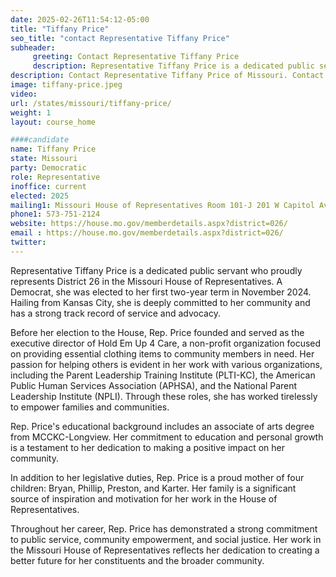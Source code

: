 ```yaml
---
date: 2025-02-26T11:54:12-05:00
title: "Tiffany Price"
seo_title: "contact Representative Tiffany Price"
subheader:
     greeting: Contact Representative Tiffany Price
     description: Representative Tiffany Price is a dedicated public servant who proudly represents District 26 in the Missouri House of Representatives. She assumed office on January 8, 2025. Her current term ends on January 6, 2027.
description: Contact Representative Tiffany Price of Missouri. Contact information for Tiffany Price includes email address, phone number, and mailing address.
image: tiffany-price.jpeg
video:
url: /states/missouri/tiffany-price/
weight: 1
layout: course_home

####candidate
name: Tiffany Price
state: Missouri
party: Democratic
role: Representative
inoffice: current
elected: 2025
mailing1: Missouri House of Representatives Room 101-J 201 W Capitol Ave Jefferson City, MO 65101
phone1: 573-751-2124
website: https://house.mo.gov/memberdetails.aspx?district=026/
email : https://house.mo.gov/memberdetails.aspx?district=026/
twitter: 
---
```

Representative Tiffany Price is a dedicated public servant who proudly represents District 26 in the Missouri House of Representatives. A Democrat, she was elected to her first two-year term in November 2024. Hailing from Kansas City, she is deeply committed to her community and has a strong track record of service and advocacy.

Before her election to the House, Rep. Price founded and served as the executive director of Hold Em Up 4 Care, a non-profit organization focused on providing essential clothing items to community members in need. Her passion for helping others is evident in her work with various organizations, including the Parent Leadership Training Institute (PLTI-KC), the American Public Human Services Association (APHSA), and the National Parent Leadership Institute (NPLI). Through these roles, she has worked tirelessly to empower families and communities.

Rep. Price's educational background includes an associate of arts degree from MCCKC-Longview. Her commitment to education and personal growth is a testament to her dedication to making a positive impact on her community.

In addition to her legislative duties, Rep. Price is a proud mother of four children: Bryan, Phillip, Preston, and Karter. Her family is a significant source of inspiration and motivation for her work in the House of Representatives.

Throughout her career, Rep. Price has demonstrated a strong commitment to public service, community empowerment, and social justice. Her work in the Missouri House of Representatives reflects her dedication to creating a better future for her constituents and the broader community.
